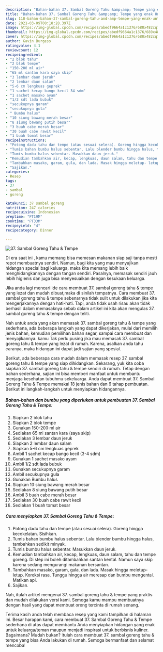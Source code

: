 ```yaml
---
description: "Bahan-bahan 37. Sambal Goreng Tahu &amp;amp; Tempe yang enak Untuk Jualan"
title: "Bahan-bahan 37. Sambal Goreng Tahu &amp;amp; Tempe yang enak Untuk Jualan"
slug: 110-bahan-bahan-37-sambal-goreng-tahu-and-amp-tempe-yang-enak-untuk-jualan
date: 2021-03-09T00:18:28.397Z
image: https://img-global.cpcdn.com/recipes/abedf9664a1c1376/680x482cq70/37-sambal-goreng-tahu-tempe-foto-resep-utama.jpg
thumbnail: https://img-global.cpcdn.com/recipes/abedf9664a1c1376/680x482cq70/37-sambal-goreng-tahu-tempe-foto-resep-utama.jpg
cover: https://img-global.cpcdn.com/recipes/abedf9664a1c1376/680x482cq70/37-sambal-goreng-tahu-tempe-foto-resep-utama.jpg
author: Gavin Burgess
ratingvalue: 4.1
reviewcount: 12
recipeingredient:
- "2 blok tahu"
- "2 blok tempe"
- "150-200 ml air"
- "65 ml santan kara saya skip"
- "3 lembar daun jeruk"
- "2 lembar daun salam"
- "5-6 cm lengkuas geprek"
- "1 sachet kecap bango kecil 34 sdm"
- "1 sachet masako ayam"
- "1/2 sdt lada bubuk"
- "secukupnya garam"
- "secukupnya gula"
- " Bumbu halus"
- "10 siung bawang merah besar"
- "8 siung bawang putih besar"
- "3 buah cabe merah besar"
- "30 buah cabe rawit kecil"
- "1 buah tomat besar"
recipeinstructions:
- "Potong dadu tahu dan tempe (atau sesuai selera). Goreng hingga kecokelatan. Sisihkan."
- "Tumis bahan bumbu halus sebentar. Lalu blender bumbu hingga halus, tambahkan sedikit minyak."
- "Tumis bumbu halus sebentar. Masukkan daun jeruk."
- "Kemudian tambahkan air, kecap, lengkuas, daun salam, tahu dan tempe goreng. Di step ini boleh ditambahkan santan kental. Namun saya skip karena sedang mengurangi makanan bersantan."
- "Tambahkan masako, garam, gula, dan lada. Masak hingga meletup- letup. Koreksi rasa. Tunggu hingga air meresap dan bumbu mengental. Matikan api."
- "Sajikan."
categories:
- Resep
tags:
- 37
- sambal
- goreng

katakunci: 37 sambal goreng 
nutrition: 247 calories
recipecuisine: Indonesian
preptime: "PT19M"
cooktime: "PT33M"
recipeyield: "4"
recipecategory: Dinner

---
```



![37. Sambal Goreng Tahu &amp; Tempe](https://img-global.cpcdn.com/recipes/abedf9664a1c1376/680x482cq70/37-sambal-goreng-tahu-tempe-foto-resep-utama.jpg)

Di era  saat ini , kamu memang bisa memesan makanan siap saji tanpa mesti repot membuatnya sendiri. Namun, bagi kita yang mau menyajikan hidangan special bagi keluarga, maka kita memang lebih baik menghidangkannya dengan tangan sendiri. Pasalnya, memasak sendiri jauh lebih higienis dan juga bisa menyesuaikan dengan kesukaan keluarga.

Jika anda lagi mencari ide cara membuat 37. sambal goreng tahu &amp; tempe yang lezat dan mudah dibuat,maka di sinilah tempatnya. Cara membuat 37. sambal goreng tahu &amp; tempe  sebenarnya tidak sulit untuk dilakukan jika kita mengerjakannya dengan hati-hati. Tapi, anda tidak usah risau akan tidak berhasil dalam memasaknya 
sebab dalam artikel ini kita akan mengulas 37. sambal goreng tahu &amp; tempe dengan teliti.  



Nah untuk anda yang akan memasak 37. sambal goreng tahu &amp; tempe yang sederhana, ada beberapa langkah yang dapat dikerjakan, mulai dari memilih jenis bahan, kemudian pemilihan bahan segar, sampai cara membuat dan menyajikannya. kamu Tak perlu pusing jika mau memasak 37. sambal goreng tahu &amp; tempe yang lezat di rumah. Karena, asalkan anda  tahu caranya, maka hidangan ini dapat jadi sajian yang spesial.

Berikut, ada beberapa cara mudah dalam memasak resep 37. sambal goreng tahu &amp; tempe yang siap dihidangkan. Sekarang, yuk kita coba siapkan 37. sambal goreng tahu &amp; tempe sendiri di rumah. Tetap dengan bahan sederhana, sajian ini bisa memberi manfaat untuk membantu menjaga kesehatan tubuhmu sekeluarga. Anda dapat membuat 37. Sambal Goreng Tahu &amp; Tempe memakai 18 jenis bahan dan 6 tahap pembuatan. Berikut ini langkah-langkah untuk menyiapkan hidangannya.

<!--inarticleads1-->

##### Bahan-bahan dan bumbu yang diperlukan untuk pembuatan 37. Sambal Goreng Tahu &amp; Tempe:

1. Siapkan 2 blok tahu
1. Siapkan 2 blok tempe
1. Gunakan 150-200 ml air
1. Sediakan 65 ml santan kara (saya skip)
1. Sediakan 3 lembar daun jeruk
1. Siapkan 2 lembar daun salam
1. Siapkan 5-6 cm lengkuas geprek
1. Ambil 1 sachet kecap bango kecil (3-4 sdm)
1. Gunakan 1 sachet masako ayam
1. Ambil 1/2 sdt lada bubuk
1. Gunakan secukupnya garam
1. Ambil secukupnya gula
1. Gunakan  Bumbu halus
1. Siapkan 10 siung bawang merah besar
1. Sediakan 8 siung bawang putih besar
1. Ambil 3 buah cabe merah besar
1. Sediakan 30 buah cabe rawit kecil
1. Sediakan 1 buah tomat besar




<!--inarticleads2-->

##### Cara menyiapkan 37. Sambal Goreng Tahu &amp; Tempe:

1. Potong dadu tahu dan tempe (atau sesuai selera). Goreng hingga kecokelatan. Sisihkan.
1. Tumis bahan bumbu halus sebentar. Lalu blender bumbu hingga halus, tambahkan sedikit minyak.
1. Tumis bumbu halus sebentar. Masukkan daun jeruk.
1. Kemudian tambahkan air, kecap, lengkuas, daun salam, tahu dan tempe goreng. Di step ini boleh ditambahkan santan kental. Namun saya skip karena sedang mengurangi makanan bersantan.
1. Tambahkan masako, garam, gula, dan lada. Masak hingga meletup- letup. Koreksi rasa. Tunggu hingga air meresap dan bumbu mengental. Matikan api.
1. Sajikan.




Nah, itulah artikel mengenai  37. sambal goreng tahu &amp; tempe  yang praktis dan mudah dilakukan versi kami. Semoga kamu mampu membuatnya dengan hasil yang dapat membuat oreng tercinta di rumah senang. 

Terima kasih anda telah membaca resep yang kami tampilkan di halaman ini. Besar harapan kami, cara membuat  37. Sambal Goreng Tahu &amp; Tempe sederhana di atas dapat membantu Anda menyiapkan hidangan yang enak untuk keluarga/teman maupun menjadi inspirasi untuk berbisnis kuliner. Bagaimana? Mudah bukan? Itulah cara membuat 37. sambal goreng tahu &amp; tempe yang bisa Anda lakukan di rumah. Semoga bermanfaat dan selamat mencoba!

